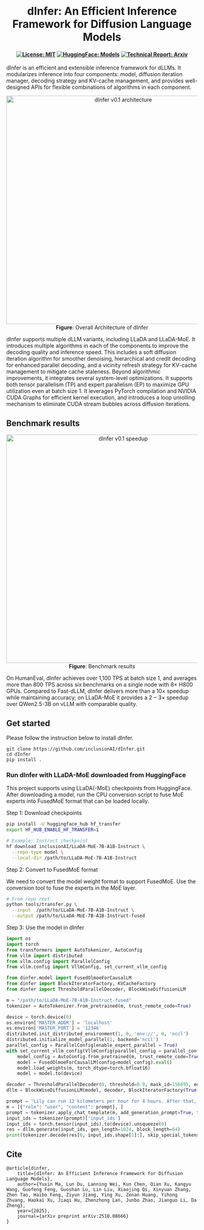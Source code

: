 <div align="center">

# dInfer: An Efficient Inference Framework for Diffusion Language Models

</div>

<h4 align="center">

[![License: MIT](https://img.shields.io/badge/License-Apache%202.0-blue.svg)](./LICENSE)
[![HuggingFace: Models](https://img.shields.io/badge/HuggingFace-Models-yellow)](https://huggingface.co/inclusionAI/LLaDA-MoE-7B-A1B-Instruct)
[![Technical Report: Arxiv](https://img.shields.io/badge/Technical%20Report-Arxiv-red)](https://arxiv.org/abs/2510.08666)

<!-- [![arXiv][arxiv-image]][arxiv-url] -->

</h4>

dInfer is an efficient and extensible inference framework for dLLMs. It modularizes inference into four components:
model, diffusion iteration manager, decoding strategy and KV-cache management, and provides well-designed APIs for
flexible combinations of algorithms in each component.

<p align="center">
  <img src="https://raw.githubusercontent.com/inclusionAI/dInfer/refs/heads/master/assets/Framework2.png" alt="dInfer v0.1 architecture" width="600">
  <br>
  <b>Figure</b>: Overall Architecture of dInfer
</p>

dInfer supports multiple dLLM variants, including LLaDA and LLaDA-MoE. It introduces multiple algorithms in each of
the components to improve the decoding quality and inference speed. This includes a soft diffusion iteration algorithm
for smoother denoising, hierarchical and credit decoding for enhanced parallel decoding, and a vicinity refresh strategy
for KV-cache management to mitigate cache staleness.
Beyond algorithmic improvements, it integrates several system-level optimizations. It supports both tensor parallelism
(TP) and expert parallelism (EP) to maximize GPU utilization even at batch size 1. It leverages PyTorch compilation and
NVIDIA CUDA Graphs for efficient kernel execution, and introduces a loop unrolling mechanism to eliminate CUDA stream
bubbles across diffusion iterations.

## Benchmark results

<p align="center">
  <img src="https://raw.githubusercontent.com/inclusionAI/dInfer/refs/heads/master/assets/dinfer_tps.png" alt="dInfer v0.1 speedup" width="600">
  <br>
  <b>Figure</b>: Benchmark results
</p>

On HumanEval, dInfer achieves over 1,100 TPS at batch size 1, and averages more than 800 TPS across six benchmarks on
a single node with $8\times$ H800 GPUs. Compared to Fast-dLLM, dInfer delivers more than a $10\times$ speedup while
maintaining accuracy; on LLaDA-MoE it provides a $2-3\times$ speedup over QWen2.5-3B on vLLM with comparable quality.

## Get started

Please follow the instruction below to install dInfer.

```
git clone https://github.com/inclusionAI/dInfer.git
cd dInfer
pip install .
```

### Run dInfer with LLaDA-MoE downloaded from HuggingFace

This project supports using LLaDA(-MoE) checkpoints from HuggingFace. After downloading a model, run the CPU conversion script to fuse MoE experts into FusedMoE format that can be loaded locally.

Step 1: Download checkpoints

```bash
pip install -U huggingface_hub hf_transfer
export HF_HUB_ENABLE_HF_TRANSFER=1

# Example: Instruct checkpoint
hf download inclusionAI/LLaDA-MoE-7B-A1B-Instruct \
  --repo-type model \
  --local-dir /path/to/LLaDA-MoE-7B-A1B-Instruct
```

Step 2: Convert to FusedMoE format

We need to convert the model weight format to support FusedMoE.
Use the conversion tool to fuse the experts in the MoE layer.

```bash
# From repo root
python tools/transfer.py \
  --input  /path/to/LLaDA-MoE-7B-A1B-Instruct \
  --output /path/to/LLaDA-MoE-7B-A1B-Instruct-fused
```

Step 3: Use the model in dInfer

```python
import os
import torch
from transformers import AutoTokenizer, AutoConfig
from vllm import distributed
from vllm.config import ParallelConfig
from vllm.config import VllmConfig, set_current_vllm_config

from dinfer.model import FusedOlmoeForCausalLM
from dinfer import BlockIteratorFactory, KVCacheFactory
from dinfer import ThresholdParallelDecoder, BlockWiseDiffusionLLM

m = "/path/to/LLaDA-MoE-7B-A1B-Instruct-fused"
tokenizer = AutoTokenizer.from_pretrained(m, trust_remote_code=True)

device = torch.device(0)
os.environ['MASTER_ADDR'] = 'localhost'
os.environ['MASTER_PORT'] = '12346'
distributed.init_distributed_environment(1, 0, 'env://', 0, 'nccl')
distributed.initialize_model_parallel(1, backend='nccl')
parallel_config = ParallelConfig(enable_expert_parallel = True)
with set_current_vllm_config(VllmConfig(parallel_config = parallel_config)):
    model_config = AutoConfig.from_pretrained(m, trust_remote_code=True)
    model = FusedOlmoeForCausalLM(config=model_config).eval()
    model.load_weights(m, torch_dtype=torch.bfloat16)
    model = model.to(device)

decoder = ThresholdParallelDecoder(0, threshold=0.9, mask_id=156895, eos_id=156892)
dllm = BlockWiseDiffusionLLM(model, decoder, BlockIteratorFactory(True), cache_factory=KVCacheFactory('dual'))

prompt = "Lily can run 12 kilometers per hour for 4 hours. After that, she can run 6 kilometers per hour. How many kilometers can she run in 8 hours?"
m = [{"role": "user", "content": prompt}, ]
prompt = tokenizer.apply_chat_template(m, add_generation_prompt=True, tokenize=False)
input_ids = tokenizer(prompt)['input_ids']
input_ids = torch.tensor(input_ids).to(device).unsqueeze(0)
res = dllm.generate(input_ids, gen_length=1024, block_length=64)
print(tokenizer.decode(res[0, input_ids.shape[1]:], skip_special_tokens=False))
```

## Cite

```
@article{dinfer,
    title={dInfer: An Efficient Inference Framework for Diffusion Language Models},
    author={Yuxin Ma, Lun Du, Lanning Wei, Kun Chen, Qian Xu, Kangyu Wang, Guofeng Feng, Guoshan Lu, Lin Liu, Xiaojing Qi, Xinyuan Zhang, Zhen Tao, Haibo Feng, Ziyun Jiang, Ying Xu, Zenan Huang, Yihong Zhuang, Haokai Xu, Jiaqi Hu, Zhenzhong Lan, Junbo Zhao, Jianguo Li, Da Zheng},
    year={2025},
    journal={arXiv preprint arXiv:2510.08666}
}
```
